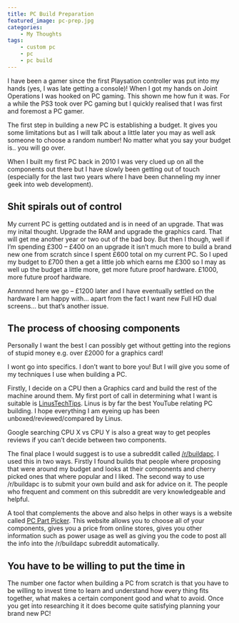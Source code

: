 ```yaml
---
title: PC Build Preparation
featured_image: pc-prep.jpg
categories:
    - My Thoughts
tags: 
    - custom pc
    - pc
    - pc build
---
```

I have been a gamer since the first Playsation controller was put into my hands (yes, I was late getting a console)! When I got my hands on Joint Operations I was hooked on PC gaming. This shown me how fun it was. For a while the PS3 took over PC gaming but I quickly realised that I was first and foremost a PC gamer.


The first step in building a new PC is establishing a budget. It gives you some limitations but as I will talk about a little later you may as well ask someone to choose a random number! No matter what you say your budget is.. you will go over.

When I built my first PC back in 2010 I was very clued up on all the components out there but I have slowly been getting out of touch (especially for the last two years where I have been channeling my inner geek into web development).

## Shit spirals out of control

My current PC is getting outdated and is in need of an upgrade. That was my inital thought. Upgrade the RAM and upgrade the graphics card. That will get me another year or two out of the bad boy. But then I though, well if I’m spending £300 – £400 on an upgrade it isn’t much more to build a brand new one from scratch since I spent £600 total on my current PC. So I uped my budget to £700 then a get a little job which earns me £300 so I may as well up the budget a little more, get more future proof hardware. £1000, more future proof hardware.

Annnnnd here we go – £1200 later and I have eventually settled on the hardware I am happy with… apart from the fact I want new Full HD dual screens… but that’s another issue.

## The process of choosing components

Personally I want the best I can possibly get without getting into the regions of stupid money e.g. over £2000 for a graphics card!

I wont go into specifics. I don’t want to bore you! But I will give you some of my techniques I use when building a PC.

Firstly, I decide on a CPU then a Graphics card and build the rest of the machine around them. My first port of call in determining what I want is suitable is [LinusTechTips](https://www.youtube.com/user/LinusTechTips). Linus is by far the best YouTube relating PC building. I hope everything I am eyeing up has been unboxed/reviewed/compared by Linus.

Google searching CPU X vs CPU Y is also a great way to get peoples reviews if you can’t decide between two components.

The final place I would suggest is to use a subreddit called [/r/buildapc](http://www.reddit.com/r/buildapc). I used this in two ways. Firstly I found builds that people where proposing that were around my budget and looks at their components and cherry picked ones that where popular and I liked. The second way to use /r/buildapc is to submit your own build and ask for advice on it. The people who frequent and comment on this subreddit are very knowledgeable and helpful.

A tool that complements the above and also helps in other ways is a website called [PC Part Picker](http://uk.pcpartpicker.com/). This website allows you to choose all of your components, gives you a price from online stores, gives you other information such as power usage as well as giving you the code to post all the info into the /r/buildapc subreddit automatically.

## You have to be willing to put the time in

The number one factor when building a PC from scratch is that you have to be willing to invest time to learn and understand how every thing fits together, what makes a certain component good and what to avoid. Once you get into researching it it does become quite satisfying planning your brand new PC!


